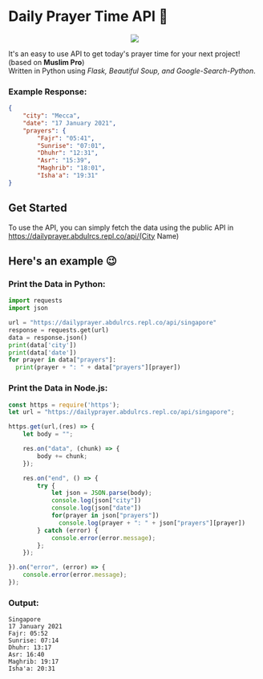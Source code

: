 ﻿# Daily Prayer Time API 🌙
<p align="center">
  <img src="https://emojipedia-us.s3.dualstack.us-west-1.amazonaws.com/thumbs/120/facebook/230/mosque_1f54c.png" >
</p>  

It's an easy to use API to get today's prayer time for your next project! (based on **Muslim Pro**)  
Written in Python using _Flask, Beautiful Soup, and Google-Search-Python_.
### Example Response:
```json
{
    "city": "Mecca",
    "date": "17 January 2021",
    "prayers": {
        "Fajr": "05:41",
        "Sunrise": "07:01",
        "Dhuhr": "12:31",
        "Asr": "15:39",
        "Maghrib": "18:01",
        "Isha'a": "19:31"
}
```
## Get Started
To use the API, you can simply fetch the data using the public API in  
https://dailyprayer.abdulrcs.repl.co/api/(City Name)  
## Here's an example 😉
### Print the Data in Python:
```python
import requests
import json

url = "https://dailyprayer.abdulrcs.repl.co/api/singapore"
response = requests.get(url)
data = response.json()
print(data['city'])
print(data['date'])
for prayer in data["prayers"]:
  print(prayer + ": " + data["prayers"][prayer])  
```

### Print the Data in Node.js:
```javascript
const https = require('https');
let url = "https://dailyprayer.abdulrcs.repl.co/api/singapore";

https.get(url,(res) => {
    let body = "";

    res.on("data", (chunk) => {
        body += chunk;
    });

    res.on("end", () => {
        try {
            let json = JSON.parse(body);
            console.log(json["city"])
            console.log(json["date"])
            for(prayer in json["prayers"])
              console.log(prayer + ": " + json["prayers"][prayer])
        } catch (error) {
            console.error(error.message);
        };
    });

}).on("error", (error) => {
    console.error(error.message);
});
```
### Output:
```
Singapore
17 January 2021
Fajr: 05:52
Sunrise: 07:14
Dhuhr: 13:17
Asr: 16:40
Maghrib: 19:17
Isha'a: 20:31
```
